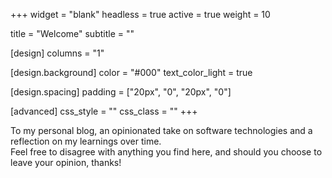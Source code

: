 +++
widget = "blank"
headless = true
active = true
weight = 10

title = "Welcome"
subtitle = ""

[design]
  columns = "1"

[design.background]
  color = "#000"
  text_color_light = true

[design.spacing]
  padding = ["20px", "0", "20px", "0"]

[advanced]
 css_style = ""
 css_class = ""
+++

To my personal blog, an opinionated take on software technologies and a reflection on my learnings over time.  
Feel free to disagree with anything you find here, and should you choose to leave your opinion, thanks!  

